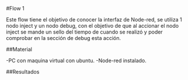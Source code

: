 #Flow 1

Este flow tiene el objetivo de conocer la interfaz de Node-red, se utiliza 1 nodo inject y un nodo debug, con el objetivo de que al accionar el nodo inject se mande un sello del tiempo de cuando se realizó y poder comprobar en la sección de debug esta acción.

##Material

-PC con maquina virtual con ubuntu.
-Node-red instalado.

##Resultados


